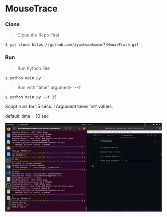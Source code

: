 # MouseTrace

### Clone
> Clone the Repo First

```shell 
$ git clone https://github.com/ayushmankumar7/MouseTrace.git
```
### Run 
> Run Python File 
```shell
$ python main.py
```

> Run with "time" argument-  '--t'

```shell
$ python main.py --t 15

```
Script runs for 15 secs. 
! Argument takes 'int' values.

default_time = 10 sec 
 


![](ss_gif.gif)

